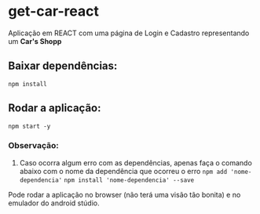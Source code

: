 # get-car-react

Aplicação em REACT com uma página de Login e Cadastro representando um <b>Car's Shopp</b>

## Baixar dependências:
```npm install```

## Rodar a aplicação:
```npm start -y```

### Observação:
1. Caso ocorra algum erro com as dependências, apenas faça o comando abaixo com o nome da dependência que ocorreu o erro
```npm add 'nome-dependencia'```
```npm install 'nome-dependencia' --save```

Pode rodar a aplicação no browser (não terá uma visão tão bonita) e no emulador do android stúdio.